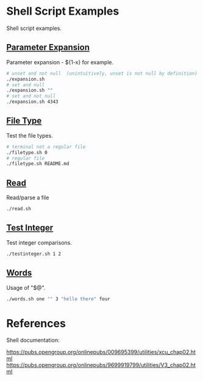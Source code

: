 # Shell Script Examples

Shell script examples.

## [Parameter Expansion](expanstion.sh)

Parameter expansion - ${1-x} for example.

```bash
# unset and not null  (unintuitively, unset is not null by definition)
./expansion.sh
# set and null
./expansion.sh ""
# set and not null
./expansion.sh 4343
```

## [File Type](filetype.sh)

Test the file types.

```bash
# terminal not a regular file
./filetype.sh 0
# regular file
./filetype.sh README.md
```

## [Read](read.sh)

Read/parse a file

```bash
./read.sh
```

## [Test Integer](testinteger.sh)

Test integer comparisons.

```bash
./testinteger.sh 1 2
```

## [Words](words.sh)

Usage of "$@".

```bash
./words.sh one "" 3 "hello there" four
```

# References

Shell documentation:

https://pubs.opengroup.org/onlinepubs/009695399/utilities/xcu_chap02.html
https://pubs.opengroup.org/onlinepubs/9699919799/utilities/V3_chap02.html
